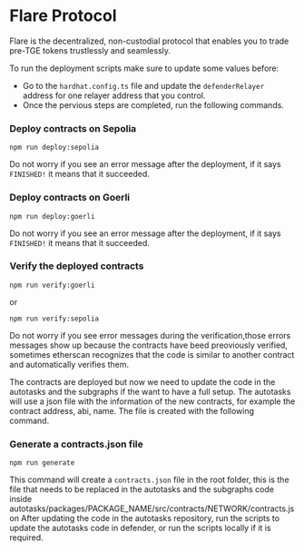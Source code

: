 # Flare Protocol

Flare is the decentralized, non-custodial protocol that enables you to trade pre-TGE tokens trustlessly and seamlessly.

To run the deployment scripts make sure to update some values before:

- Go to the `hardhat.config.ts` file and update the `defenderRelayer` address
  for one relayer address that you control.
- Once the pervious steps are completed, run the following commands.

### Deploy contracts on Sepolia

```console
npm run deploy:sepolia
```

Do not worry if you see an error message after the deployment, if it says
`FINISHED!` it means that it succeeded.

### Deploy contracts on Goerli

```console
npm run deploy:goerli
```

Do not worry if you see an error message after the deployment, if it says
`FINISHED!` it means that it succeeded.

### Verify the deployed contracts

```console
npm run verify:goerli
```

or

```console
npm run verify:sepolia
```

Do not worry if you see error messages during the verification,those errors
messages show up because the contracts have beed preoviously verified, sometimes
etherscan recognizes that the code is similar to another contract and
automatically verifies them.

The contracts are deployed but now we need to update the code in the autotasks
and the subgraphs if the want to have a full setup. The autotasks will use a
json file with the information of the new contracts, for example the contract
address, abi, name. The file is created with the following command.

### Generate a contracts.json file

```console
npm run generate
```

This command will create a `contracts.json` file in the root folder, this
is the file that needs to be replaced in the autotasks and the subgraphs code
inside autotasks/packages/PACKAGE_NAME/src/contracts/NETWORK/contracts.json
After updating the code in the autotasks repository, run the scripts to update
the autotasks code in defender, or run the scripts locally if it is required.
